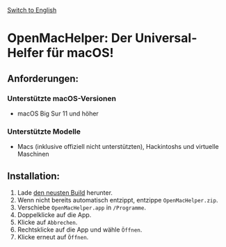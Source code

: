 [Switch to English](README.md)

# OpenMacHelper: Der Universal-Helfer für macOS!

## Anforderungen:

### Unterstützte macOS-Versionen
* macOS Big Sur 11 und höher

### Unterstützte Modelle
* Macs (inklusive offiziell nicht unterstützten), Hackintoshs und virtuelle Maschinen

## Installation:

1. Lade [den neusten Build](https://nightly.link/F1248/OpenMacHelper/workflows/Build-OpenMacHelper/main/OpenMacHelper.zip) herunter.
2. Wenn nicht bereits automatisch entzippt, entzippe `OpenMacHelper.zip`.
3. Verschiebe `OpenMacHelper.app` in `/Programme`.
4. Doppelklicke auf die App.
5. Klicke auf `Abbrechen`.
6. Rechtsklicke auf die App und wähle `Öffnen`.
7. Klicke erneut auf `Öffnen`.
